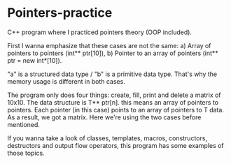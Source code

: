# Pointers-practice
C++ program where I practiced pointers theory (OOP included).

First I wanna emphasize that these cases are not the same:
	a) Array of pointers to pointers (int** ptr[10]),
	b) Pointer to an array of pointers (int** ptr = new int*[10]).
      
"a" is a structured data type / "b" is a primitive data type. That's why the memory usage is different in both cases.

The program only does four things: create, fill, print and delete a matrix of 10x10.
The data structure is T** ptr[n]. this means an array of pointers to pointers. Each pointer (in this case) points to an array of pointers to T data. As a result, we got a matrix. Here we're using the two cases before mentioned.

If you wanna take a look of classes, templates, macros, constructors, destructors and output flow operators, this program has some examples of those topics. 
